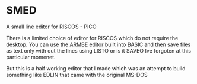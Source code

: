 # SMED
A small line editor for RISCOS - PICO

There is a limited choice of editor for RISCOS which do not require the desktop.  You can use the ARMBE editor built into BASIC and then save files as text only with out the lines using LISTO or is it SAVEO Ive forgoten at this particular momenet. 

But this is a half working editor that I made which was an attempt to build something like EDLIN that came with the original MS-DOS

